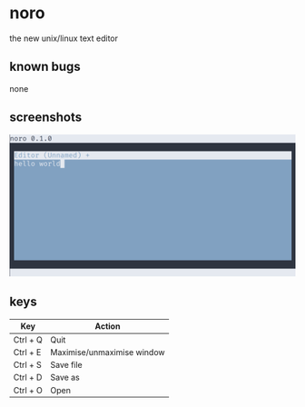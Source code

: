 # noro
the new unix/linux text editor

## known bugs
none

## screenshots
<img src="/pic/noro.png">

## keys
| Key        | Action                     |
| ---------- | -------------------------- |
| Ctrl + Q   | Quit                       |
| Ctrl + E   | Maximise/unmaximise window |
| Ctrl + S   | Save file                  |
| Ctrl + D   | Save as                    |
| Ctrl + O   | Open                       |
